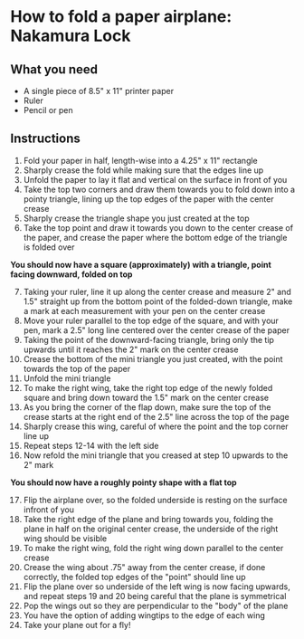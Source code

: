 
# How to fold a paper airplane: Nakamura Lock


## What you need
* A single piece of 8.5" x 11" printer paper
* Ruler
* Pencil or pen

## Instructions
1. Fold your paper in half, length-wise into a 4.25" x 11" rectangle
2. Sharply crease the fold while making sure that the edges line up
3. Unfold the paper to lay it flat and vertical on the surface in front of you
4. Take the top two corners and draw them towards you to fold down into a pointy triangle, lining up the top edges of the paper with the center crease
5. Sharply crease the triangle shape you just created at the top
6. Take the top point and draw it towards you down to the center crease of the paper, and crease the paper where the bottom edge of the triangle is folded over

**You should now have a square (approximately) with a triangle, point facing downward, folded on top**

7. Taking your ruler, line it up along the center crease and measure 2" and 1.5" straight up from the bottom point of the folded-down triangle, make a mark at each measurement with your pen on the center crease
8. Move your ruler parallel to the top edge of the square, and with your pen, mark a 2.5" long line centered over the center crease of the paper
9. Taking the point of the downward-facing triangle, bring only the tip upwards until it reaches the 2" mark on the center crease
10. Crease the bottom of the mini triangle you just created, with the point towards the top of the paper
11. Unfold the mini triangle
12. To make the right wing, take the right top edge of the newly folded square and bring down toward the 1.5" mark on the center crease
13. As you bring the corner of the flap down, make sure the top of the crease starts at the right end of the 2.5" line across the top of the page
14. Sharply crease this wing, careful of where the point and the top corner line up
15. Repeat steps 12-14 with the left side
16. Now refold the mini triangle that you creased at step 10 upwards to the 2" mark 

**You should now have a roughly pointy shape with a flat top**

17. Flip the airplane over, so the folded underside is resting on the surface infront of you
18. Take the right edge of the plane and bring towards you, folding the plane in half on the original center crease, the underside of the right wing should be visible
19. To make the right wing, fold the right wing down parallel to the center crease
20. Crease the wing about .75" away from the center crease, if done correctly, the folded top edges of the "point" should line up
21. Flip the plane over so underside of the left wing is now facing upwards, and repeat steps 19 and 20 being careful that the plane is symmetrical
22. Pop the wings out so they are perpendicular to the "body" of the plane
23. You have the option of adding wingtips to the edge of each wing
24. Take your plane out for a fly!


